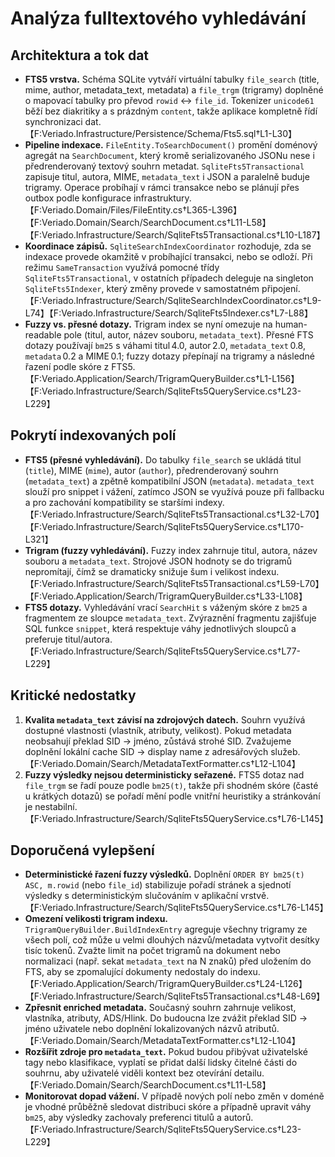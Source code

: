 # Analýza fulltextového vyhledávání

## Architektura a tok dat
- **FTS5 vrstva.** Schéma SQLite vytváří virtuální tabulky `file_search` (title, mime, author, metadata_text, metadata) a `file_trgm` (trigramy) doplněné o mapovací tabulky pro převod `rowid` ↔︎ `file_id`. Tokenizer `unicode61` běží bez diakritiky a s prázdným `content`, takže aplikace kompletně řídí synchronizaci dat.【F:Veriado.Infrastructure/Persistence/Schema/Fts5.sql†L1-L30】
- **Pipeline indexace.** `FileEntity.ToSearchDocument()` promění doménový agregát na `SearchDocument`, který kromě serializovaného JSONu nese i předrenderovaný textový souhrn metadat. `SqliteFts5Transactional` zapisuje titul, autora, MIME, `metadata_text` i JSON a paralelně buduje trigramy. Operace probíhají v rámci transakce nebo se plánují přes outbox podle konfigurace infrastruktury.【F:Veriado.Domain/Files/FileEntity.cs†L365-L396】【F:Veriado.Domain/Search/SearchDocument.cs†L11-L58】【F:Veriado.Infrastructure/Search/SqliteFts5Transactional.cs†L10-L187】
- **Koordinace zápisů.** `SqliteSearchIndexCoordinator` rozhoduje, zda se indexace provede okamžitě v probíhající transakci, nebo se odloží. Při režimu `SameTransaction` využívá pomocné třídy `SqliteFts5Transactional`, v ostatních případech deleguje na singleton `SqliteFts5Indexer`, který změny provede v samostatném připojení.【F:Veriado.Infrastructure/Search/SqliteSearchIndexCoordinator.cs†L9-L74】【F:Veriado.Infrastructure/Search/SqliteFts5Indexer.cs†L7-L88】
- **Fuzzy vs. přesné dotazy.** Trigram index se nyní omezuje na human-readable pole (titul, autor, název souboru, `metadata_text`). Přesné FTS dotazy používají `bm25` s váhami titul 4.0, autor 2.0, `metadata_text` 0.8, `metadata` 0.2 a MIME 0.1; fuzzy dotazy přepínají na trigramy a následné řazení podle skóre z FTS5.【F:Veriado.Application/Search/TrigramQueryBuilder.cs†L1-L156】【F:Veriado.Infrastructure/Search/SqliteFts5QueryService.cs†L23-L229】

## Pokrytí indexovaných polí
- **FTS5 (přesné vyhledávání).** Do tabulky `file_search` se ukládá titul (`title`), MIME (`mime`), autor (`author`), předrenderovaný souhrn (`metadata_text`) a zpětně kompatibilní JSON (`metadata`). `metadata_text` slouží pro snippet i vážení, zatímco JSON se využívá pouze při fallbacku a pro zachování kompatibility se staršími indexy.【F:Veriado.Infrastructure/Search/SqliteFts5Transactional.cs†L32-L70】【F:Veriado.Infrastructure/Search/SqliteFts5QueryService.cs†L170-L321】
- **Trigram (fuzzy vyhledávání).** Fuzzy index zahrnuje titul, autora, název souboru a `metadata_text`. Strojové JSON hodnoty se do trigramů nepromítají, čímž se dramaticky snižuje šum i velikost indexu.【F:Veriado.Infrastructure/Search/SqliteFts5Transactional.cs†L59-L70】【F:Veriado.Application/Search/TrigramQueryBuilder.cs†L33-L108】
- **FTS5 dotazy.** Vyhledávání vrací `SearchHit` s váženým skóre z `bm25` a fragmentem ze sloupce `metadata_text`. Zvýraznění fragmentu zajišťuje SQL funkce `snippet`, která respektuje váhy jednotlivých sloupců a preferuje titul/autora.【F:Veriado.Infrastructure/Search/SqliteFts5QueryService.cs†L77-L229】

## Kritické nedostatky
1. **Kvalita `metadata_text` závisí na zdrojových datech.** Souhrn využívá dostupné vlastnosti (vlastník, atributy, velikost). Pokud metadata neobsahují překlad SID → jméno, zůstává strohé SID. Zvažujeme doplnění lokální cache SID → display name z adresářových služeb.【F:Veriado.Domain/Search/MetadataTextFormatter.cs†L12-L104】
2. **Fuzzy výsledky nejsou deterministicky seřazené.** FTS5 dotaz nad `file_trgm` se řadí pouze podle `bm25(t)`, takže při shodném skóre (časté u krátkých dotazů) se pořadí mění podle vnitřní heuristiky a stránkování je nestabilní.【F:Veriado.Infrastructure/Search/SqliteFts5QueryService.cs†L76-L145】

## Doporučená vylepšení
- **Deterministické řazení fuzzy výsledků.** Doplnění `ORDER BY bm25(t) ASC, m.rowid` (nebo `file_id`) stabilizuje pořadí stránek a sjednotí výsledky s deterministickým slučováním v aplikační vrstvě.【F:Veriado.Infrastructure/Search/SqliteFts5QueryService.cs†L76-L145】
- **Omezení velikosti trigram indexu.** `TrigramQueryBuilder.BuildIndexEntry` agreguje všechny trigramy ze všech polí, což může u velmi dlouhých názvů/metadata vytvořit desítky tisíc tokenů. Zvažte limit na počet trigramů na dokument nebo normalizaci (např. sekat `metadata_text` na N znaků) před uložením do FTS, aby se zpomalující dokumenty nedostaly do indexu.【F:Veriado.Application/Search/TrigramQueryBuilder.cs†L24-L126】【F:Veriado.Infrastructure/Search/SqliteFts5Transactional.cs†L48-L69】
- **Zpřesnit enriched metadata.** Současný souhrn zahrnuje velikost, vlastníka, atributy, ADS/Hlink. Do budoucna lze zvážit překlad SID → jméno uživatele nebo doplnění lokalizovaných názvů atributů.【F:Veriado.Domain/Search/MetadataTextFormatter.cs†L12-L104】
- **Rozšířit zdroje pro `metadata_text`.** Pokud budou přibývat uživatelské tagy nebo klasifikace, vyplatí se přidat další lidsky čitelné části do souhrnu, aby uživatelé viděli kontext bez otevírání detailu.【F:Veriado.Domain/Search/SearchDocument.cs†L11-L58】
- **Monitorovat dopad vážení.** V případě nových polí nebo změn v doméně je vhodné průběžně sledovat distribuci skóre a případně upravit váhy `bm25`, aby výsledky zachovaly preferenci titulů a autorů.【F:Veriado.Infrastructure/Search/SqliteFts5QueryService.cs†L23-L229】
